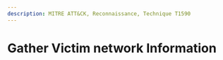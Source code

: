 ```yaml
---
description: MITRE ATT&CK, Reconnaissance, Technique T1590
---
```


# Gather Victim network Information

